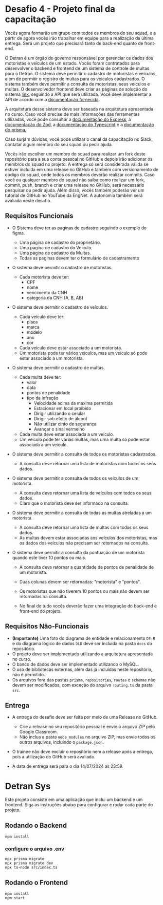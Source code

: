 # Desafio 4 - Projeto final da capacitação

Vocês agora formarão um grupo com todos os membros do seu squad, e a partir de agora vocês irão trabalhar em equipe para a realização da última entrega. Será um projeto que precisará tanto de back-end quanto de front-end.

O Detran é um órgão do governo responsável por gerenciar os dados dos motoristas e veículos de um estado. Vocês foram contratados para desenvolver o backend e frontend de um sistema de controle de multas para o Detran. O sistema deve permitir o cadastro de motoristas e veículos, além de permitir o registro de multas para os veículos cadastrados. O sistema também deve permitir a consulta de motoristas, seus veículos e multas. O desenvolvedor frontend deve criar as páginas de solução do sistema [link](https://www.figma.com/design/x9Ps7EXhCDrlZ6iTm1wlfx/detran?node-id=0-1&m=dev), seguindo a API que será utilizada. Você deve implementar a API de acordo com a [documentação fornecida](./assets/documentação-api.md).

A arquitetura desse sistema deve ser baseada na arquitetura apresentada no curso. Caso você precise de mais informações das ferramentas utilizadas, você pode consultar a [documentação do Express](https://expressjs.com/), a [documentação do Zod](https://zod.dev/), a [documentação do Typescript](https://www.typescriptlang.org/docs/) e a [documentação do prisma](https://www.prisma.io/docs),

Caso surjam dúvidas, você pode utilizar o canal da capacitação no Slack, contatar algum membro do seu squad ou pedir ajuda.

Vocês irão escolher um membro do squad para realizar um fork deste repositório para a sua conta pessoal no GitHub e depois irão adicionar os membros do squad no projeto. A entrega só será considerada válida se estiver incluída em uma release no GitHub e também com versionamento de código do squad, onde todos os membros deverão realizar commits. Caso você ou qualquer membro do squad não saiba como realizar um fork, commit, push, branch e criar uma release no GitHub, será necessário pesquisar ou pedir ajuda. Além disso, vocês também poderão ver um tutorial de GitHub no YouTube da EngNet. A autonomia também será avaliada neste desafio.

## Requisitos Funcionais

- O Sistema deve ter as paginas de cadastro seguindo o exemplo do figma.
    - Uma página de cadastro do proprietário.
    - Uma pagina de cadastro do Veículo.
    - Uma página de cadastro da Multas.
    - Todas as paginas devem ter o formulário de cadastramento

- O sistema deve permitir o cadastro de motoristas.

  - Cada motorista deve ter:
    - CPF
    - nome
    - vencimento da CNH
    - categoria da CNH (A, B, AB)

- O sistema deve permitir o cadastro de veículos.

  - Cada veículo deve ter:
    - placa
    - marca
    - modelo
    - ano
    - cor
  - Cada veículo deve estar associado a um motorista.
  - Um motorista pode ter vários veículos, mas um veículo só pode estar associado a um motorista.

- O sistema deve permitir o cadastro de multas.

  - Cada multa deve ter:
    - valor
    - data
    - pontos de penalidade
    - tipo da infração
      - Velocidade acima da máxima permitida
      - Estacionar em local proibido
      - Dirigir utilizando o celular
      - Dirigir sob efeito de álcool
      - Não utilizar cinto de segurança
      - Avançar o sinal vermelho
  - Cada multa deve estar associada a um veículo.
  - Um veículo pode ter várias multas, mas uma multa só pode estar associada a um veículo.

- O sistema deve permitir a consulta de todos os motoristas cadastrados.

  - A consulta deve retornar uma lista de motoristas com todos os seus dados.

- O sistema deve permitir a consulta de todos os veículos de um motorista.

  - A consulta deve retornar uma lista de veículos com todos os seus dados.
  - Claro que o motorista deve ser informado na consulta.

- O sistema deve permitir a consulta de todas as multas atreladas a um motorista.

  - A consulta deve retornar uma lista de multas com todos os seus dados.
  - As multas devem estar associadas aos veículos dos motoristas, mas os dados dos veículos não precisam ser retornados na consulta.

- O sistema deve permitir a consulta da pontuação de um motorista quando este tiver 10 pontos ou mais.
  - A consulta deve retornar a quantidade de pontos de penalidade de um motorista.
  - Duas colunas devem ser retornadas: "motorista" e "pontos".
  - Os motoristas que não tiverem 10 pontos ou mais não devem ser retornados na consulta.

  - No final de tudo vocês deverão fazer uma integração do back-end e front-end do projeto.

## Requisitos Não-Funcionais

- **(Importante)** Uma foto do diagrama de entidade e relacionamento `DE-R` e do diagrama lógico de dados `DLD` deve ser incluída na pasta `docs` do repositório.
- O projeto deve ser implementado utilizando a arquitetura apresentada no curso.
- O banco de dados deve ser implementado utilizando o MySQL.
- O uso de bibliotecas externas, além das já incluídas neste repositório, não é permitido.
- Os arquivos fora das pastas `prisma`, `repositories`, `routes` e `schemas` não devem ser modificados, com exceção do arquivo `routing.ts` da pasta `src`.

## Entrega

- A entrega do desafio deve ser feita por meio de uma Release no GitHub.
  - Crie a release no seu repositório pessoal e envie o arquivo ZIP pelo Google Classroom.
  - Não inclua a pasta `node_modules` no arquivo ZIP, mas envie todos os outros arquivos, incluindo o `package.json`.
- O trainee não deve excluir o repositório nem a release após a entrega, pois a utilização do GitHub será avaliada.

 - A data de entrega será para o dia 14/07/2024 as 23:59.




 # Detran Sys

Este projeto consiste em uma aplicação que inclui um backend e um frontend. Siga as instruções abaixo para configurar e rodar cada parte do projeto.

## Rodando o Backend
``` npm install ```

### configure o arquivo .env 

``` npx prisma generate
npx prisma migrate
npx prisma migrate dev
npx ts-node src/index.ts 

```
## Rodando o Frontend
```
npm install
npm start

```


